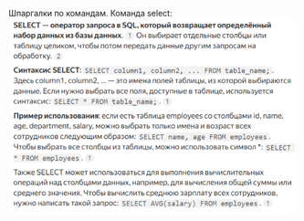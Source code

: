 Шпаргалки по командам.
Команда select:
![Команда select:](https://github.com/777Artem-Led/333/blob/main/2025-05-10_13-22-01.png)

